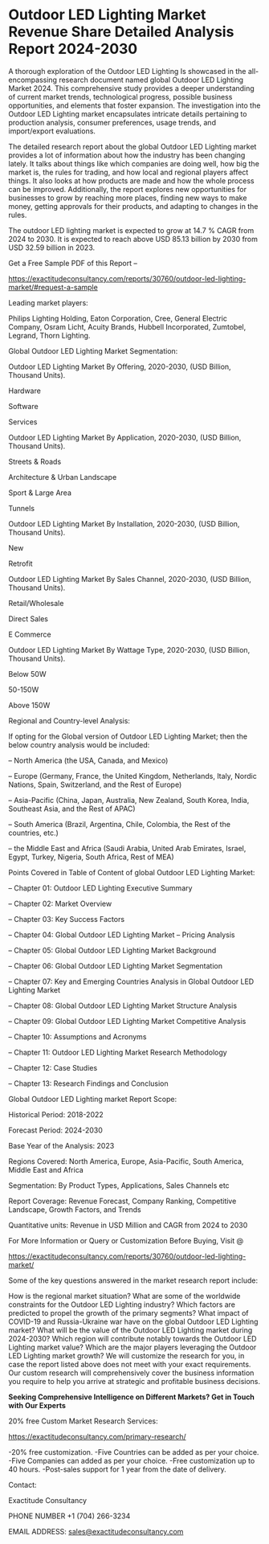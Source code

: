 # Outdoor LED Lighting Market Revenue Share Detailed Analysis Report 2024-2030

A thorough exploration of the Outdoor LED Lighting Is showcased  in the all-encompassing research document named global Outdoor LED Lighting Market 2024. This comprehensive study provides a deeper understanding of current market trends, technological progress, possible business opportunities, and elements that foster expansion. The investigation into the Outdoor LED Lighting market encapsulates intricate details pertaining to production analysis, consumer preferences, usage trends, and import/export evaluations.

The detailed research report about the global Outdoor LED Lighting market provides a lot of information about how the industry has been changing lately. It talks about things like which companies are doing well, how big the market is, the rules for trading, and how local and regional players affect things. It also looks at how products are made and how the whole process can be improved. Additionally, the report explores new opportunities for businesses to grow by reaching more places, finding new ways to make money, getting approvals for their products, and adapting to changes in the rules.

The outdoor LED lighting market is expected to grow at 14.7 % CAGR from 2024 to 2030. It is expected to reach above USD 85.13 billion by 2030 from USD 32.59 billion in 2023.

Get a Free Sample PDF of this Report –

https://exactitudeconsultancy.com/reports/30760/outdoor-led-lighting-market/#request-a-sample

Leading market players:

Philips Lighting Holding, Eaton Corporation, Cree, General Electric Company, Osram Licht, Acuity Brands, Hubbell Incorporated, Zumtobel, Legrand, Thorn Lighting.

Global Outdoor LED Lighting Market Segmentation:

Outdoor LED Lighting Market By Offering, 2020-2030, (USD Billion, Thousand Units).

Hardware

Software

Services

Outdoor LED Lighting Market By Application, 2020-2030, (USD Billion, Thousand Units).

Streets & Roads

Architecture & Urban Landscape

Sport & Large Area

Tunnels

Outdoor LED Lighting Market By Installation, 2020-2030, (USD Billion, Thousand Units).

New

Retrofit

Outdoor LED Lighting Market By Sales Channel, 2020-2030, (USD Billion, Thousand Units).

Retail/Wholesale

Direct Sales

E Commerce

Outdoor LED Lighting Market By Wattage Type, 2020-2030, (USD Billion, Thousand Units).

Below 50W

50-150W

Above 150W

Regional and Country-level Analysis:

If opting for the Global version of Outdoor LED Lighting Market; then the below country analysis would be included:

– North America (the USA, Canada, and Mexico)

– Europe (Germany, France, the United Kingdom, Netherlands, Italy, Nordic Nations, Spain, Switzerland, and the Rest of Europe)

– Asia-Pacific (China, Japan, Australia, New Zealand, South Korea, India, Southeast Asia, and the Rest of APAC)

– South America (Brazil, Argentina, Chile, Colombia, the Rest of the countries, etc.)

– the Middle East and Africa (Saudi Arabia, United Arab Emirates, Israel, Egypt, Turkey, Nigeria, South Africa, Rest of MEA)

Points Covered in Table of Content of global Outdoor LED Lighting Market:

– Chapter 01:  Outdoor LED Lighting Executive Summary

– Chapter 02: Market Overview

– Chapter 03: Key Success Factors

– Chapter 04: Global Outdoor LED Lighting Market – Pricing Analysis

– Chapter 05: Global Outdoor LED Lighting Market Background

– Chapter 06: Global Outdoor LED Lighting Market Segmentation

– Chapter 07: Key and Emerging Countries Analysis in Global Outdoor LED Lighting Market

– Chapter 08: Global Outdoor LED Lighting Market Structure Analysis

– Chapter 09: Global Outdoor LED Lighting Market Competitive Analysis

– Chapter 10: Assumptions and Acronyms

– Chapter 11: Outdoor LED Lighting Market Research Methodology

– Chapter 12: Case Studies

– Chapter 13: Research Findings and Conclusion

Global Outdoor LED Lighting market Report Scope:

Historical Period: 2018-2022

Forecast Period: 2024-2030

Base Year of the Analysis: 2023

Regions Covered: North America, Europe, Asia-Pacific, South America, Middle East and Africa

Segmentation: By Product Types, Applications, Sales Channels etc

Report Coverage: Revenue Forecast, Company Ranking, Competitive Landscape, Growth Factors, and Trends

Quantitative units: Revenue in USD Million and CAGR from 2024 to 2030

For More Information or Query or Customization Before Buying, Visit @

https://exactitudeconsultancy.com/reports/30760/outdoor-led-lighting-market/

Some of the key questions answered in the market research report include:

How is the regional market situation?
What are some of the worldwide constraints for the Outdoor LED Lighting industry?
Which factors are predicted to propel the growth of the primary segments?
What impact of COVID-19 and Russia-Ukraine war have on the global Outdoor LED Lighting market?
What will be the value of the Outdoor LED Lighting market during 2024-2030?
Which region will contribute notably towards the Outdoor LED Lighting market value?
Which are the major players leveraging the Outdoor LED Lighting market growth?
We will customize the research for you, in case the report listed above does not meet with your exact requirements. Our custom research will comprehensively cover the business information you require to help you arrive at strategic and profitable business decisions.

**Seeking Comprehensive Intelligence on Different Markets? Get in Touch with Our Experts**

20% free Custom Market Research Services:

https://exactitudeconsultancy.com/primary-research/

-20% free customization.
-Five Countries can be added as per your choice.
-Five Companies can added as per your choice.
-Free customization up to 40 hours.
-Post-sales support for 1 year from the date of delivery.

Contact:

Exactitude Consultancy

PHONE NUMBER +1 (704) 266-3234

EMAIL ADDRESS: sales@exactitudeconsultancy.com
